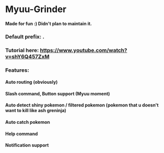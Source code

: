 # Myuu-Grinder
#### Made for fun :) Didn't plan to maintain it.
### Default prefix: .
### Tutorial here: https://www.youtube.com/watch?v=shY6Q457ZxM
### Features:
#### Auto routing (obviously)
#### Slash command, Button support (Myuu moment)
#### Auto detect shiny pokemon / filtered pokemon (pokemon that u doesn't want to kill like ash greninja)
#### Auto catch pokemon
#### Help command
#### Notification support
